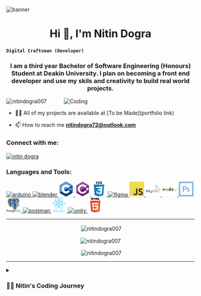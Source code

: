 <img align="center" alt="banner" width="1000" height="200" src="https://www.gifcen.com/wp-content/uploads/2022/07/discord-banner-gif-5.gif">
<h1 align="center">Hi 👋, I'm Nitin Dogra</h1>

**`Digital Craftsman (Developer)`**

<h3 align="center">I am a third year Bachelor of Software Engineering (Honours) Student at Deakin University. I plan on becoming a front end developer and use my skils and creativity to build real world projects.</h3>
<img align="right" alt="Coding" width="350" src="https://cdn4.iconfinder.com/data/icons/design-development-16/1750/Computer_Language-512.png">

<p align="left"> <img src="https://komarev.com/ghpvc/?username=nitindogra007&label=Profile%20views&color=0e75b6&style=flat" alt="nitindogra007" /> </p>

- 👨‍💻 All of my projects are available at [To be Made](portfolio link)

- 📫 How to reach me **nitindogra72@outlook.com**

<h3 align="left">Connect with me:</h3>
<p align="left">
<a href="https://www.linkedin.com/in/nitin-dogra-942061245/" target="_blank" rel="noopener noreferrer"><img align="center" src="https://raw.githubusercontent.com/rahuldkjain/github-profile-readme-generator/master/src/images/icons/Social/linked-in-alt.svg" alt="nitin dogra" height="30" width="40" /></a>
</p>

<h3 align="left">Languages and Tools:</h3>
<p align="left"> <a href="https://www.arduino.cc/" target="_blank" rel="noreferrer"> <img src="https://cdn.worldvectorlogo.com/logos/arduino-1.svg" alt="arduino" width="40" height="40"/> </a> <a href="https://www.blender.org/" target="_blank" rel="noreferrer"> <img src="https://download.blender.org/branding/community/blender_community_badge_white.svg" alt="blender" width="40" height="40"/> </a> <a href="https://www.w3schools.com/cpp/" target="_blank" rel="noreferrer"> <img src="https://raw.githubusercontent.com/devicons/devicon/master/icons/cplusplus/cplusplus-original.svg" alt="cplusplus" width="40" height="40"/> </a> <a href="https://www.w3schools.com/cs/" target="_blank" rel="noreferrer"> <img src="https://raw.githubusercontent.com/devicons/devicon/master/icons/csharp/csharp-original.svg" alt="csharp" width="40" height="40"/> </a> <a href="https://www.w3schools.com/css/" target="_blank" rel="noreferrer"> <img src="https://raw.githubusercontent.com/devicons/devicon/master/icons/css3/css3-original-wordmark.svg" alt="css3" width="40" height="40"/> </a> <a href="https://www.figma.com/" target="_blank" rel="noreferrer"> <img src="https://www.vectorlogo.zone/logos/figma/figma-icon.svg" alt="figma" width="40" height="40"/> </a> <a href="https://developer.mozilla.org/en-US/docs/Web/JavaScript" target="_blank" rel="noreferrer"> <img src="https://raw.githubusercontent.com/devicons/devicon/master/icons/javascript/javascript-original.svg" alt="javascript" width="40" height="40"/> </a> <a href="https://www.mysql.com/" target="_blank" rel="noreferrer"> <img src="https://raw.githubusercontent.com/devicons/devicon/master/icons/mysql/mysql-original-wordmark.svg" alt="mysql" width="40" height="40"/> </a> <a href="https://nodejs.org" target="_blank" rel="noreferrer"> <img src="https://raw.githubusercontent.com/devicons/devicon/master/icons/nodejs/nodejs-original-wordmark.svg" alt="nodejs" width="40" height="40"/> </a> <a href="https://www.photoshop.com/en" target="_blank" rel="noreferrer"> <img src="https://raw.githubusercontent.com/devicons/devicon/master/icons/photoshop/photoshop-line.svg" alt="photoshop" width="40" height="40"/> </a> <a href="https://www.postgresql.org" target="_blank" rel="noreferrer"> <img src="https://raw.githubusercontent.com/devicons/devicon/master/icons/postgresql/postgresql-original-wordmark.svg" alt="postgresql" width="40" height="40"/> </a> <a href="https://postman.com" target="_blank" rel="noreferrer"> <img src="https://www.vectorlogo.zone/logos/getpostman/getpostman-icon.svg" alt="postman" width="40" height="40"/> </a> <a href="https://reactjs.org/" target="_blank" rel="noreferrer"> <img src="https://raw.githubusercontent.com/devicons/devicon/master/icons/react/react-original-wordmark.svg" alt="react" width="40" height="40"/> </a> <a href="https://unity.com/" target="_blank" rel="noreferrer"> <img src="https://www.vectorlogo.zone/logos/unity3d/unity3d-icon.svg" alt="unity" width="40" height="40"/> <a href="https://www.w3.org/html/" target="_blank" rel="noreferrer"> <img src="https://raw.githubusercontent.com/devicons/devicon/master/icons/html5/html5-original-wordmark.svg" alt="html5" width="40" height="40"/>
 </a> </p>
 
 ---
<div class="stats" align="center">
<p>&nbsp;<img align="center" src="https://github-readme-stats.vercel.app/api?username=nitindogra007&show_icons=true&locale=en&theme=tokyonight" alt="nitindogra007" /></p>
<p><img align="center" src="https://github-readme-streak-stats.herokuapp.com/?user=nitindogra007&" alt="nitindogra007" /></p>
 <p>&nbsp;<img align="center" src="https://github-readme-stats.vercel.app/api/top-langs?username=nitindogra007&show_icons=true&locale=en&layout=compact" alt="nitindogra007" />
</p>
</div>

---
<details>
 <summary><h3>👨‍💻 Nitin's Coding Journey</h3></summary>
   To be made
